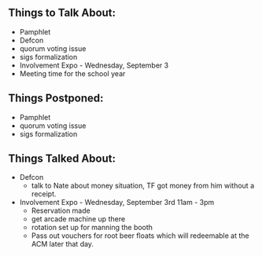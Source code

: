 <h2>Things to Talk About:</h2>

<ul>
<li>Pamphlet</li>
<li>Defcon</li>
<li>quorum voting issue</li>
<li>sigs formalization</li>
<li>Involvement Expo - Wednesday, September 3</li>
<li>Meeting time for the school year</li>
</ul>

<h2>Things Postponed:</h2>

<ul>
<li>Pamphlet</li>
<li>quorum voting issue</li>
<li>sigs formalization</li>
</ul>

<h2>Things Talked About:</h2>

<ul>
<li>Defcon 

<ul>
<li>talk to Nate about money situation, TF got money from him without a receipt.</li>
</ul></li>
<li>Involvement Expo - Wednesday, September 3rd 11am - 3pm 

<ul>
<li>Reservation made</li>
<li>get arcade machine up there</li>
<li>rotation set up for manning the booth</li>
<li>Pass out vouchers for root beer floats which will redeemable at the ACM later that day.</li>
</ul></li>
</ul>
